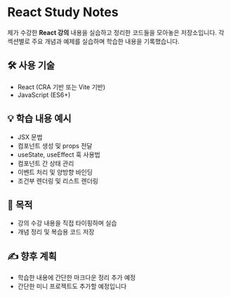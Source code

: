 # React Study Notes

제가 수강한 **React 강의** 내용을 실습하고 정리한 코드들을 모아놓은 저장소입니다. 
각 섹션별로 주요 개념과 예제를 실습하며 학습한 내용을 기록했습니다.


## 🛠 사용 기술
- React (CRA 기반 또는 Vite 기반)
- JavaScript (ES6+)

## 💡 학습 내용 예시
- JSX 문법
- 컴포넌트 생성 및 props 전달
- useState, useEffect 훅 사용법
- 컴포넌트 간 상태 관리
- 이벤트 처리 및 양방향 바인딩
- 조건부 렌더링 및 리스트 렌더링

## 📌 목적
- 강의 수강 내용을 직접 타이핑하며 실습
- 개념 정리 및 복습용 코드 저장

## ✍️ 향후 계획
- 학습한 내용에 간단한 마크다운 정리 추가 예정
- 간단한 미니 프로젝트도 추가할 예정입니다

